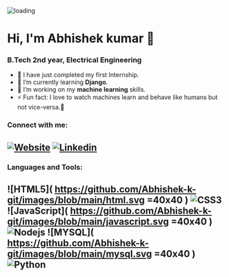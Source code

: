 ![loading](https://images.unsplash.com/photo-1545987796-200677ee1011?ixlib=rb-1.2.1&ixid=eyJhcHBfaWQiOjEyMDd9&auto=format&fit=crop&w=960&h=300&q=60)
# Hi, I'm Abhishek kumar 👋
### B.Tech 2nd year, Electrical Engineering

- 🔭 I have just completed my first Internship.
- 🌱 I’m currently learning **Django**.
- 👯 I’m working on my **machine learning** skills.
- ⚡ Fun fact: I love to watch machines learn and behave like humans but not vice-versa.🤣

### Connect with me:
[![Website](https://github.com/Abhishek-k-git/images/blob/main/website.svg/)](http://www.techscinotes.xyz)
[![Linkedin](https://github.com/Abhishek-k-git/images/blob/main/linkedin.svg/)](https://www.linkedin.com/in/abhishek-kumar-9872241ab/)
<br />
---

### Languages and Tools:

![HTML5](
https://github.com/Abhishek-k-git/images/blob/main/html.svg =40x40
)
![CSS3](
https://github.com/Abhishek-k-git/images/blob/main/css.svg=40x40
)
![JavaScript](
https://github.com/Abhishek-k-git/images/blob/main/javascript.svg =40x40
)
![Nodejs](
https://github.com/Abhishek-k-git/images/blob/main/nodejs.svg=40x40
)
![MYSQL](
https://github.com/Abhishek-k-git/images/blob/main/mysql.svg =40x40
)
![Python](
https://github.com/Abhishek-k-git/images/blob/main/python.svg=40x40
)
<br />
---

